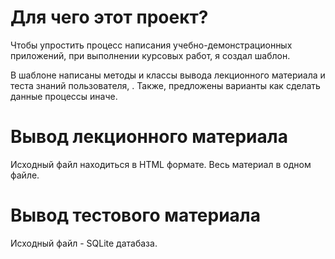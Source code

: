 # Для чего этот проект?

Чтобы упростить процесс написания учебно-демонстрационных приложений, при выполнении курсовых работ, я создал шаблон.

В шаблоне написаны методы и классы вывода лекционного материала и теста знаний пользователя, . Также, предложены варианты как сделать данные процессы иначе.

# Вывод лекционного материала

Исходный файл находиться в HTML формате. Весь материал в одном файле. 

# Вывод тестового материала

Исходный файл - SQLite датабаза.


